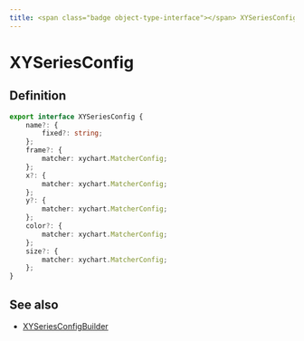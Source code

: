 ```yaml
---
title: <span class="badge object-type-interface"></span> XYSeriesConfig
---
```

# <span class="badge object-type-interface"></span> XYSeriesConfig

## Definition

```typescript
export interface XYSeriesConfig {
	name?: {
		fixed?: string;
	};
	frame?: {
		matcher: xychart.MatcherConfig;
	};
	x?: {
		matcher: xychart.MatcherConfig;
	};
	y?: {
		matcher: xychart.MatcherConfig;
	};
	color?: {
		matcher: xychart.MatcherConfig;
	};
	size?: {
		matcher: xychart.MatcherConfig;
	};
}

```
## See also

 * <span class="badge builder"></span> [XYSeriesConfigBuilder](./builder-XYSeriesConfigBuilder.md)
